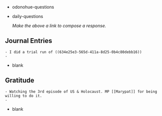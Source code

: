 - odonohue-questions
- daily-questions
  
  *Make the above a link to compose a response.*
## Journal Entries
	- I did a trial run of ((634e25e3-565d-411a-8d25-0b4c80debb16))
	-
- blank
## Gratitude
	- Watching the 3rd episode of US & Holocaust. MP [[Marypat]] for being willing to do it.
	-
- blank